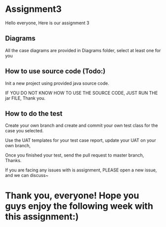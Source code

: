 # Assignment3
Hello everyone, Here is our assignment 3

## Diagrams
All the case diagrams are provided in Diagrams folder, select at least one for you

## How to use source code (Todo:)
Init a new project using provided java source code.

IF YOU DO NOT KNOW HOW TO USE THE SOURCE CODE, JUST RUN THE jar FILE, Thank you.

## How to do the test 
Create your own branch and create and commit your own test class for the case you selected.

Use the UAT templates for your test case report, update your UAT on your own branch, 

Once you finished your test, send the pull request to master branch, Thanks.

If you are facing any issues with is assignment, PLEASE open a new issue, and we can discuss~

# Thank you, everyone! Hope you guys enjoy the following week with this assignment:)
